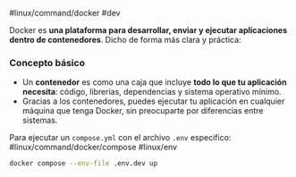 #linux/command/docker #dev

Docker es **una plataforma para desarrollar, enviar y ejecutar aplicaciones dentro de contenedores**. Dicho de forma más clara y práctica:
### Concepto básico

- Un **contenedor** es como una caja que incluye **todo lo que tu aplicación necesita**: código, librerías, dependencias y sistema operativo mínimo.
- Gracias a los contenedores, puedes ejecutar tu aplicación en cualquier máquina que tenga Docker, sin preocuparte por diferencias entre sistemas.


Para ejecutar un `compose.yml` con el archivo `.env` especifico: #linux/command/docker/compose
#linux/env
```bash
docker compose --env-file .env.dev up
```

